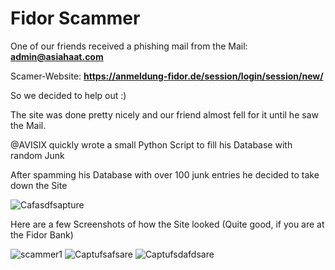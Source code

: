 # Fidor Scammer

One of our friends received a phishing mail from the Mail: **admin@asiahaat.com**

Scamer-Website: **https://anmeldung-fidor.de/session/login/session/new/**

So we decided to help out :)

The site was done pretty nicely and our friend almost fell for it until he saw the Mail.

@AVISIX quickly wrote a small Python Script to fill his Database with random Junk

After spamming his Database with over 100 junk entries he decided to take down the Site 

![Cafasdfsapture](https://user-images.githubusercontent.com/54699751/142364149-cae4670f-adac-46a7-b43d-0711dca1463d.PNG)

Here are a few Screenshots of how the Site looked (Quite good, if you are at the Fidor Bank)

![scammer1](https://user-images.githubusercontent.com/54699751/142364190-d55d672a-1200-4e87-be0f-4c2b279d258e.PNG)
![Captufsafsare](https://user-images.githubusercontent.com/54699751/142364195-feab3a0c-3911-47c6-b8d9-79cae89001dc.PNG)
![Captufsdafdsare](https://user-images.githubusercontent.com/54699751/142364197-3e7e37d9-3e94-4d30-ac23-e8c436c4a737.PNG)
